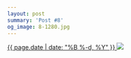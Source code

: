 ```yaml
---
layout: post
summary: 'Post #8'
og_image: 8-1280.jpg
---
```


<p>
 <time>
  <a href="/8">
   {{ page.date | date: "%B %-d, %Y" }}
  </a>
 </time>
 <a href="/8">
  <img sizes="(min-width: 700px) 50vw, calc(100vw - 2rem)" src="{{ site.assets_url }}/8-640.jpg" srcset="{{ site.assets_url }}/8-1280.jpg 1280w, {{ site.assets_url }}/8-960.jpg 960w, {{ site.assets_url }}/8-640.jpg 640w, {{ site.assets_url }}/8-320.jpg 320w"/>
 </a>
</p>
